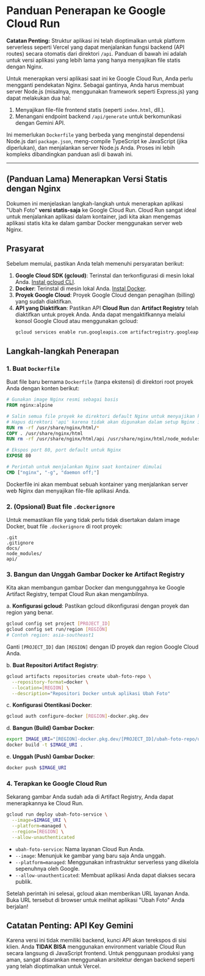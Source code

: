 # Panduan Penerapan ke Google Cloud Run

**Catatan Penting:** Struktur aplikasi ini telah dioptimalkan untuk platform serverless seperti Vercel yang dapat menjalankan fungsi backend (API routes) secara otomatis dari direktori `/api`. Panduan di bawah ini adalah untuk versi aplikasi yang lebih lama yang hanya menyajikan file statis dengan Nginx.

Untuk menerapkan versi aplikasi saat ini ke Google Cloud Run, Anda perlu mengganti pendekatan Nginx. Sebagai gantinya, Anda harus membuat server Node.js (misalnya, menggunakan framework seperti Express.js) yang dapat melakukan dua hal:
1. Menyajikan file-file frontend statis (seperti `index.html`, dll.).
2. Menangani endpoint backend `/api/generate` untuk berkomunikasi dengan Gemini API.

Ini memerlukan `Dockerfile` yang berbeda yang menginstal dependensi Node.js dari `package.json`, meng-compile TypeScript ke JavaScript (jika diperlukan), dan menjalankan server Node.js Anda. Proses ini lebih kompleks dibandingkan panduan asli di bawah ini.

---

## (Panduan Lama) Menerapkan Versi Statis dengan Nginx

Dokumen ini menjelaskan langkah-langkah untuk menerapkan aplikasi "Ubah Foto" **versi statis-saja** ke Google Cloud Run. Cloud Run sangat ideal untuk menjalankan aplikasi dalam kontainer, jadi kita akan mengemas aplikasi statis kita ke dalam gambar Docker menggunakan server web Nginx.

## Prasyarat

Sebelum memulai, pastikan Anda telah memenuhi persyaratan berikut:
1.  **Google Cloud SDK (gcloud)**: Terinstal dan terkonfigurasi di mesin lokal Anda. [Instal gcloud CLI](https://cloud.google.com/sdk/docs/install).
2.  **Docker**: Terinstal di mesin lokal Anda. [Instal Docker](https://docs.docker.com/get-docker/).
3.  **Proyek Google Cloud**: Proyek Google Cloud dengan penagihan (billing) yang sudah diaktifkan.
4.  **API yang Diaktifkan**: Pastikan API **Cloud Run** dan **Artifact Registry** telah diaktifkan untuk proyek Anda. Anda dapat mengaktifkannya melalui konsol Google Cloud atau menggunakan gcloud:
    ```bash
    gcloud services enable run.googleapis.com artifactregistry.googleapis.com
    ```

## Langkah-langkah Penerapan

### 1. Buat `Dockerfile`

Buat file baru bernama `Dockerfile` (tanpa ekstensi) di direktori root proyek Anda dengan konten berikut:

```Dockerfile
# Gunakan image Nginx resmi sebagai basis
FROM nginx:alpine

# Salin semua file proyek ke direktori default Nginx untuk menyajikan konten statis
# Hapus direktori 'api' karena tidak akan digunakan dalam setup Nginx ini
RUN rm -rf /usr/share/nginx/html/*
COPY . /usr/share/nginx/html
RUN rm -rf /usr/share/nginx/html/api /usr/share/nginx/html/node_modules /usr/share/nginx/html/package.json /usr/share/nginx/html/package-lock.json /usr/share/nginx/html/tsconfig.json

# Ekspos port 80, port default untuk Nginx
EXPOSE 80

# Perintah untuk menjalankan Nginx saat kontainer dimulai
CMD ["nginx", "-g", "daemon off;"]
```
Dockerfile ini akan membuat sebuah kontainer yang menjalankan server web Nginx dan menyajikan file-file aplikasi Anda.

### 2. (Opsional) Buat file `.dockerignore`
Untuk memastikan file yang tidak perlu tidak disertakan dalam image Docker, buat file `.dockerignore` di root proyek:
```
.git
.gitignore
docs/
node_modules/
api/
```

### 3. Bangun dan Unggah Gambar Docker ke Artifact Registry

Kita akan membangun gambar Docker dan mengunggahnya ke Google Artifact Registry, tempat Cloud Run akan mengambilnya.

a. **Konfigurasi gcloud**: Pastikan gcloud dikonfigurasi dengan proyek dan region yang benar.
   ```bash
   gcloud config set project [PROJECT_ID]
   gcloud config set run/region [REGION]
   # Contoh region: asia-southeast1
   ```
   Ganti `[PROJECT_ID]` dan `[REGION]` dengan ID proyek dan region Google Cloud Anda.

b. **Buat Repositori Artifact Registry**:
   ```bash
   gcloud artifacts repositories create ubah-foto-repo \
     --repository-format=docker \
     --location=[REGION] \
     --description="Repositori Docker untuk aplikasi Ubah Foto"
   ```

c. **Konfigurasi Otentikasi Docker**:
   ```bash
   gcloud auth configure-docker [REGION]-docker.pkg.dev
   ```

d. **Bangun (Build) Gambar Docker**:
   ```bash
   export IMAGE_URI="[REGION]-docker.pkg.dev/[PROJECT_ID]/ubah-foto-repo/ubah-foto:latest"
   docker build -t $IMAGE_URI .
   ```

e. **Unggah (Push) Gambar Docker**:
   ```bash
   docker push $IMAGE_URI
   ```

### 4. Terapkan ke Google Cloud Run

Sekarang gambar Anda sudah ada di Artifact Registry, Anda dapat menerapkannya ke Cloud Run.

```bash
gcloud run deploy ubah-foto-service \
  --image=$IMAGE_URI \
  --platform=managed \
  --region=[REGION] \
  --allow-unauthenticated
```
*   `ubah-foto-service`: Nama layanan Cloud Run Anda.
*   `--image`: Menunjuk ke gambar yang baru saja Anda unggah.
*   `--platform=managed`: Menggunakan infrastruktur serverless yang dikelola sepenuhnya oleh Google.
*   `--allow-unauthenticated`: Membuat aplikasi Anda dapat diakses secara publik.

Setelah perintah ini selesai, gcloud akan memberikan URL layanan Anda. Buka URL tersebut di browser untuk melihat aplikasi "Ubah Foto" Anda berjalan!

## Catatan Penting: API Key Gemini

Karena versi ini tidak memiliki backend, kunci API akan terekspos di sisi klien. Anda **TIDAK BISA** menggunakan environment variable Cloud Run secara langsung di JavaScript frontend. Untuk penggunaan produksi yang aman, sangat disarankan menggunakan arsitektur dengan backend seperti yang telah dioptimalkan untuk Vercel.
